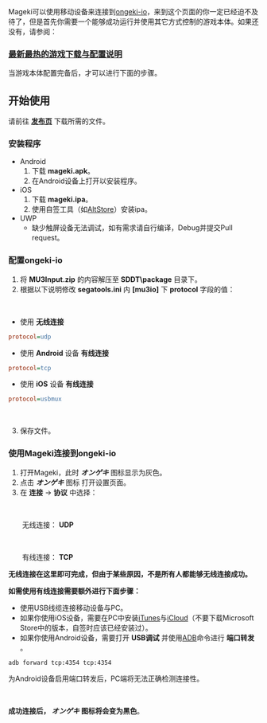 Mageki可以使用移动设备来连接到[ongeki-io](https://github.com/Sanheiii/ongeki-io)，来到这个页面的你一定已经迫不及待了，但是首先你需要一个能够成功运行并使用其它方式控制的游戏本体。如果还没有，请参阅：
### [最新最热的游戏下载与配置说明](https://wdf.ink/6OUp)
当游戏本体配置完备后，才可以进行下面的步骤。
## 开始使用
请前往 __[发布页](https://github.com/Sanheiii/Mageki/releases)__ 下载所需的文件。
### 安装程序
- Android
  1. 下载 __mageki.apk__。
  2. 在Android设备上打开以安装程序。
- iOS
  1. 下载 __mageki.ipa__。
  2. 使用自签工具（如[AltStore](https://altstore.io/)）安装ipa。
- UWP
  - 缺少触屏设备无法调试，如有需求请自行编译，Debug并提交Pull request。
### 配置ongeki-io
1. 将 __MU3Input.zip__ 的内容解压至 __SDDT\package__ 目录下。
2. 根据以下说明修改 __segatools.ini__ 内 __[mu3io]__ 下 __protocol__ 字段的值：
</br>

- 使用 __无线连接__
```ini
protocol=udp
```
- 使用 __Android__ 设备 __有线连接__
```ini
protocol=tcp
```
- 使用 __iOS__ 设备 __有线连接__
```ini
protocol=usbmux
```

</br>

3. 保存文件。
### 使用Mageki连接到ongeki-io
1. 打开Mageki，此时 __*オンゲキ*__ 图标显示为灰色。
2. 点击 __*オンゲキ*__ 图标 打开设置页面。
3. 在 __连接__ → __协议__ 中选择：

</br>

　　无线连接： __UDP__

</br>

　　有线连接： __TCP__

__无线连接在这里即可完成，但由于某些原因，不是所有人都能够无线连接成功。__

__如需使用有线连接需要额外进行下面步骤：__

- 使用USB线缆连接移动设备与PC。
- 如果你使用iOS设备，需要在PC中安装[iTunes](https://support.apple.com/HT210384)与[iCloud](https://support.apple.com/HT204283)（不要下载Microsoft Store中的版本，自签时应该已经安装过）。
- 如果你使用Android设备，需要打开 __USB调试__ 并使用[ADB](https://developer.android.com/studio/releases/platform-tools)命令进行 __端口转发__ 。
```
adb forward tcp:4354 tcp:4354
```

为Android设备启用端口转发后，PC端将无法正确检测连接性。

<br/>

__成功连接后， *オンゲキ* 图标将会变为黑色__。

<br/>
